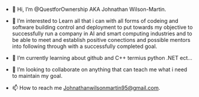 - 👋 Hi, I’m @QuestforOwnership AKA Johnathan Wilson-Martin.

- 👀 I’m interested to Learn all that i can with all forms of codeing and software building control and deployment to put towards my objective to successfully run a company in AI and smart computing industries
and to be able to meet and establish positive conections and possible mentors into following through with a successfully completed goal.

- 🌱 I’m currently learning about github and C++ termius python .NET ect...

- 💞️ I’m looking to collaborate on anything that can teach me what i need to maintain my goal.

- 📫 How to reach me Johnathanwilsonmartin95@gmail.com.

<!---
QuestforOwnership/QuestforOwnership is a ✨ special ✨ repository because its `README.md` (this file) appears on your GitHub profile.
You can click the Preview link to take a look at your changes.
--->

